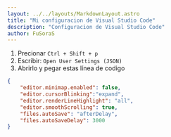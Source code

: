 ```yaml
---
layout: ../../layouts/MarkdownLayout.astro
title: "Mi configuracion de Visual Studio Code"
description: "Configuracion de Visual Studio Code"
author: FuSoraS
---
```

1. Precionar `Ctrl + Shift + p`
2. Escribir: `Open User Settings (JSON)`
3. Abrirlo y pegar estas línea de codigo
```json
{
	"editor.minimap.enabled": false,
	"editor.cursorBlinking":"expand",
	"editor.renderLineHighlight": "all",
	"editor.smoothScrolling": true,
	"files.autoSave": "afterDelay",
	"files.autoSaveDelay": 3000
}
```